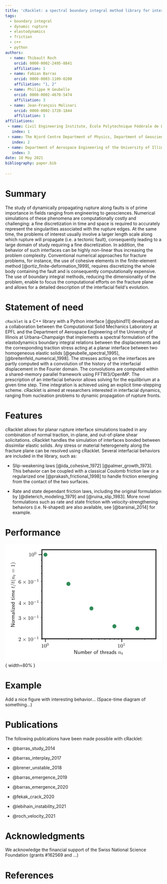 ```yaml
---
title: 'cRacklet: a spectral boundary integral method library for interfacial rupture simulation'
tags:
  - boundary integral
  - dynamic rupture
  - elastodynamics
  - friction
  - c++
  - python
authors:
  - name: Thibault Roch
    orcid: 0000-0002-2495-8841
    affiliation: 1
  - name: Fabian Barras
    orcid: 0000-0003-1109-0200
    affiliation: "1, 2"
  - name: Philippe H Geubelle
    orcid: 0000-0002-4670-5474
    affiliation: 3
  - name: Jean-François Molinari
    orcid: 0000-0002-1728-1844
    affiliation: 1
affiliations:
 - name: Civil Engineering Institute, École Polytechnique Fédérale de Lausanne, Switzerland
   index: 1
 - name: The Njord Centre Department of Physics, Department of Geosciences, University of Oslo, Norway
   index: 2
 - name: Department of Aerospace Engineering of the University of Illinois at Urbana-Champaign, United States of America
   index: 3
date: 18 May 2021
bibliography: paper.bib

---
```


# Summary

The study of dynamically propagating rupture along faults is of prime importance in fields ranging from engineering to geosciences. Numerical simulations of these phenomena are computationally costly and challenging: a fine discretization in time and space is required to accurately represent the singularities associated with the rupture edges. At the same time, the problems of interest usually involve a larger length scale along which rupture will propagate (i.e. a tectonic fault), consequently leading to a large domain of study requiring a fine discretization. In addition, the behavior of such interfaces can be highly non-linear thus increasing the problem complexity. Conventional numerical approaches for fracture problems, for instance, the use of cohesive elements in the finite-element method [@ortiz_finite-deformation_1999], requires discretizing the whole body containing the fault and is consequently computationally expensive. The use of boundary integral methods, reducing the dimensionality of the problem, enable to focus the computational efforts on the fracture plane and allows for a detailed description of the interfacial field's evolution.

# Statement of need

`cRacklet` is a C++ library with a Python interface [@pybind11] developed as a collaboration between the Computational Solid Mechanics Laboratory at EPFL and the Department of Aerospace Engineering of the University of Illinois at Urbana-Champaign that implements a spectral formulation of the elastodynamics boundary integral relations between the displacements and the corresponding traction stress acting at a planar interface between two homogeneous elastic solids [@geubelle_spectral_1995], [@breitenfeld_numerical_1998]. The stresses acting on the interfaces are partly computed with a convolution of the history of the interfacial displacement in the Fourier domain. The convolutions are computed within a shared-memory parallel framework using FFTW3/OpenMP. The prescription of an interfacial behavior allows solving for the equilibrium at a given time step. Time integration is achieved using an explicit time-stepping scheme. cRacklet is aimed at researchers interested in interfacial dynamics, ranging from nucleation problems to dynamic propagation of rupture fronts.

# Features

cRacklet allows for planar rupture interface simulations loaded in any combination of normal traction, in-plane, and out-of-plane shear solicitations.  cRacklet handles the simulation of interfaces bonded between dissimilar elastic solids. Any stress or material heterogeneity along the fracture plane can be resolved using cRacklet. Several interfacial behaviors are included in the library, such as:

- Slip-weakening laws [@ida_cohesive_1972] [@palmer_growth_1973]. This behavior can be coupled with a classical Coulomb friction law or a regularized one [@prakash_frictional_1998] to handle friction emerging from the contact of the two surfaces.

- Rate and state dependant friction laws, including the original formulation by [@dieterich_modeling_1979] and [@ruina_slip_1983]. More novel formulations such as rate and state friction with velocity-strengthening behaviors (i.e. N-shaped) are also available, see [@barsinai_2014] for example.


# Performance

![Time required to solve $1e5$ time step with $2^{15}$ discretization points, as a function of the number of threads. Computations were run using the computational facilities of EPFL, here on a node composed of 2 Intel Broadwell processors running at $2.6 GHz$ with 14 cores each.](scalability.png){ width=80% }

# Example

Add a nice figure with interesting behavior... (Space-time diagram of something...)

# Publications

The following publications have been made possible with cRacklet:

- @barras_study_2014

- @barras_interplay_2017

- @brener_unstable_2018

- @barras_emergence_2019

- @barras_emergence_2020

- @fekak_crack_2020

- @lebihain_instability_2021

- @roch_velocity_2021

# Acknowledgments

We acknowledge the financial support of the Swiss National Science Foundation (grants #162569 and ...)

# References
